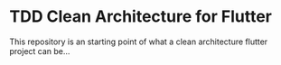 # TDD Clean Architecture for Flutter
This repository is an starting point of what a clean architecture flutter project can be...